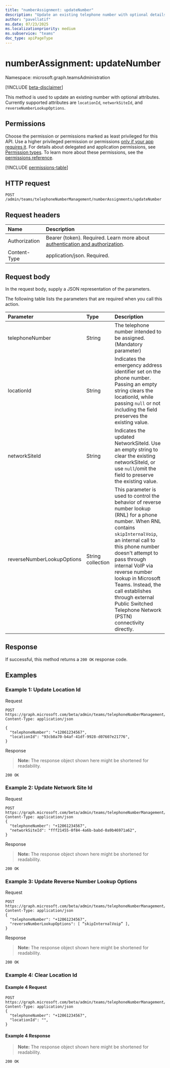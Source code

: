 ```yaml
---
title: "numberAssignment: updateNumber"
description: "Update an existing telephone number with optional details"
author: "pavellatif"
ms.date: 07/23/2025
ms.localizationpriority: medium
ms.subservice: "teams"
doc_type: apiPageType
---
```


# numberAssignment: updateNumber

Namespace: microsoft.graph.teamsAdministration

[!INCLUDE [beta-disclaimer](../../includes/beta-disclaimer.md)]

This method is used to update an existing number with optional attributes. Currently supported attributes are `locationId`, `networkSiteId`, and `reverseNumberLookupOptions`.

## Permissions

Choose the permission or permissions marked as least privileged for this API. Use a higher privileged permission or permissions [only if your app requires it](/graph/permissions-overview#best-practices-for-using-microsoft-graph-permissions). For details about delegated and application permissions, see [Permission types](/graph/permissions-overview#permission-types). To learn more about these permissions, see the [permissions reference](/graph/permissions-reference).

<!-- {
  "blockType": "permissions",
  "name": "teamsadministration-numberassignment-updatenumber-permissions"
}
-->
[!INCLUDE [permissions-table](../includes/permissions/teamsadministration-numberassignment-updatenumber-permissions.md)]

## HTTP request

<!-- {
  "blockType": "ignored"
}
-->
``` http
POST /admin/teams/telephoneNumberManagement/numberAssignments/updateNumber
```

## Request headers

|Name|Description|
|:---|:---|
|Authorization|Bearer {token}. Required. Learn more about [authentication and authorization](/graph/auth/auth-concepts).|
|Content-Type|application/json. Required.|

## Request body

In the request body, supply a JSON representation of the parameters.

The following table lists the parameters that are required when you call this action.

|Parameter|Type|Description|
|:---|:---|:---|
|telephoneNumber|String|The telephone number intended to be assigned. (Mandatory parameter)|
|locationId|String|Indicates the emergency address identifier set on the phone number. Passing an empty string clears the locationId, while passing `null` or not including the field preserves the existing value.|
|networkSiteId|String|Indicates the updated NetworkSiteId. Use an empty string to clear the existing networkSiteId, or use `null`/omit the field to preserve the existing value.|
|reverseNumberLookupOptions|String collection|This parameter is used to control the behavior of reverse number lookup (RNL) for a phone number. When RNL contains `skipInternalVoip`, an internal call to this phone number doesn't attempt to pass through internal VoIP via reverse number lookup in Microsoft Teams. Instead, the call establishes through external Public Switched Telephone Network (PSTN) connectivity directly.|

## Response

If successful, this method returns a `200 OK` response code.

## Examples

### Example 1: Update Location Id

Request
<!-- {
  "blockType": "request",
  "name": "post_updateNumber1",
}
-->
``` http
POST https://graph.microsoft.com/beta/admin/teams/telephoneNumberManagement/numberAssignments/updateNumber
Content-Type: application/json

{
  "telephoneNumber": "+12061234567",
  "locationId": "93cb8a70-b4af-41df-9928-d07607e21776",
}
```

Response

>**Note:** The response object shown here might be shortened for readability.
<!-- {
  "blockType": "response",
  "truncated": true,
  "@odata.type": "Collection(microsoft.graph.teamsAdministration.telephoneNumberManagement)"
}
-->
``` http
200 OK
```

### Example 2: Update Network Site Id

Request
<!-- {
  "blockType": "request",
  "name": "post_updateNumber",
}
-->
``` http
POST https://graph.microsoft.com/beta/admin/teams/telephoneNumberManagement/numberAssignments/updateNumber
Content-Type: application/json
{
  "telephoneNumber": "+12061234567",
  "networkSiteId": "fff21455-0f84-4a6b-babd-0a9b46971a62",
}
```

Response

>**Note:** The response object shown here might be shortened for readability.
<!-- {
  "blockType": "response",
  "truncated": true,
  "@odata.type": "Collection(microsoft.graph.teamsAdministration.telephoneNumberManagement)"
}
-->
``` http
200 OK
```

### Example 3: Update Reverse Number Lookup Options

Request
<!-- {
  "blockType": "request",
  "name": "post_updateNumber",
}
-->
``` http
POST https://graph.microsoft.com/beta/admin/teams/telephoneNumberManagement/numberAssignments/updateNumber
Content-Type: application/json
{
  "telephoneNumber": "+12061234567",
  "reverseNumberLookupOptions": [ “skipInternalVoip” ],
}
```

Response

>**Note:** The response object shown here might be shortened for readability.
<!-- {
  "blockType": "response",
  "truncated": true,
  "@odata.type": "Collection(microsoft.graph.teamsAdministration.telephoneNumberManagement)"
}
-->
``` http
200 OK
```

### Example 4: Clear Location Id

#### Example 4 Request
<!-- {
  "blockType": "request",
  "name": "post_updateNumber",
}
-->
``` http
POST https://graph.microsoft.com/beta/admin/teams/telephoneNumberManagement/numberAssignments/updateNumber
Content-Type: application/json
{
  "telephoneNumber": "+12061234567",
  "locationId": "",
}
```

#### Example 4 Response

>**Note:** The response object shown here might be shortened for readability.
<!-- {
  "blockType": "response",
  "truncated": true,
  "@odata.type": "Collection(microsoft.graph.teamsAdministration.telephoneNumberManagement)"
}
-->
``` http
200 OK
```
